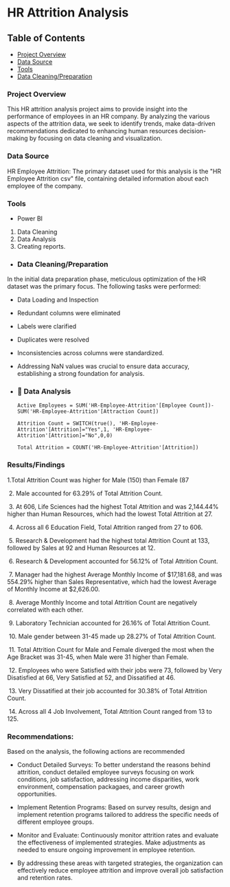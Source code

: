 # HR Attrition Analysis

## Table of Contents

- [Project Overview](#project-overview)
- [Data Source](#data-source)
- [Tools](#tools)
- [Data Cleaning/Preparation](#data-cleaning/preparation)



### Project Overview

This HR attrition analysis project aims to provide insight into the performance of employees in an HR company. By analyzing the various aspects of the attrition data, we seek to identify trends, make data-driven recommendations dedicated to enhancing human resources decision-making by focusing on data cleaning and visualization.

### Data Source
HR Employee Attrition: The primary dataset used for this analysis is the "HR Employee Attrition csv" file, containing detailed information about each employee of the company.

### Tools
- Power BI 
 1. Data Cleaning
 2. Data Analysis
 3. Creating reports.


- ### Data Cleaning/Preparation

In the initial data preparation phase, meticulous optimization of the HR dataset was the primary focus. The following tasks were performed: 

- Data Loading and Inspection
- Redundant columns were eliminated
- Labels were clarified
- Duplicates were resolved
- Inconsistencies across columns were standardized.
- Addressing NaN values was crucial to ensure data accuracy, establishing a strong foundation for analysis.




- ### 📝 Data Analysis
  ```Measures
  Active Employees = SUM('HR-Employee-Attrition'[Employee Count])- SUM('HR-Employee-Attrition'[Attraction Count])
  ```
  ```
  Attrition Count = SWITCH(true(), 'HR-Employee-Attrition'[Attrition]="Yes",1, 'HR-Employee-Attrition'[Attrition]="No",0,0)
  ```
  ```
  Total Attrition = COUNT('HR-Employee-Attrition'[Attrition])
  ```




### Results/Findings

1.Total Attrition Count was higher for Male (150) than Female (87

﻿﻿
2. ﻿﻿Male accounted for 63.29% of Total Attrition Count.﻿﻿

﻿﻿
3. ﻿﻿At 606, Life Sciences had the highest Total Attrition and was 2,144.44% higher than Human Resources, which had the lowest Total Attrition at 27.﻿﻿

﻿﻿
4. ﻿﻿Across all 6 Education Field, Total Attrition ranged from 27 to 606.﻿﻿

﻿﻿
﻿﻿5. Research & Development had the highest total Attrition Count at 133, followed by Sales at 92 and Human Resources at 12.﻿﻿
  
﻿﻿
6. ﻿﻿Research & Development accounted for 56.12% of Total Attrition Count.﻿﻿

﻿﻿
7. ﻿Manager had the highest Average Monthly Income of $17,181.68, and was 554.29% higher than Sales Representative, which had the lowest Average of Monthly Income at $2,626.00.﻿﻿

﻿﻿
﻿﻿8. Average Monthly Income and total Attrition Count are negatively correlated with each other.﻿﻿
  
﻿﻿
9. ﻿﻿Laboratory Technician accounted for 26.16% of Total Attrition Count.

﻿
10. Male gender between ﻿﻿31-45 made up 28.27% of Total Attrition Count.﻿﻿

﻿
﻿﻿11. Total Attrition Count for Male and Female diverged the most when the Age Bracket was 31-45, when Male were 31 higher than Female.﻿﻿
  
﻿﻿
12. Employees who were Satisfied with their jobs were 73, followed by Very Disatisfied at 66, Very Satisfied at 52, and Dissatified at 46.﻿﻿

﻿﻿
13. ﻿﻿Very Dissatified at their job accounted for 30.38% of Total Attrition Count.﻿﻿

﻿﻿
14. ﻿﻿Across all 4 Job Involvement, Total Attrition Count ranged from 13 to 125.﻿﻿




### Recommendations:

Based on the analysis, the following actions are recommended

- Conduct Detailed Surveys: To better understand the reasons behind attrition, conduct detailed employee surveys focusing on work conditions, job satisfaction, addressing income disparities, work environment, compensation packagaes, and career growth opportunities.

- Implement Retention Programs: Based on survey results, design and implement retention programs tailored to address the specific needs of different employee groups.

- Monitor and Evaluate: Continuously monitor attrition rates and evaluate the effectiveness of implemented strategies. Make adjustments as needed to ensure ongoing improvement in employee retention.

- By addressing these areas with targeted strategies, the organization can effectively reduce employee attrition and improve overall job satisfaction and retention rates.
﻿﻿
﻿
